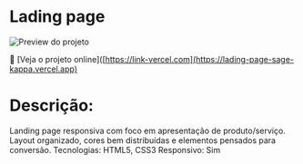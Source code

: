 # Lading page

![Preview do projeto]([https://raw.githubusercontent.com/SEU-USUARIO/NOME-DO-REPO/main/img/preview.png](https://github.com/Kyotarou-dev12/Lading-page/blob/main/img/LadingPagePreview.PNG))


🔗 [Veja o projeto online]([https://link-vercel.com](https://lading-page-sage-kappa.vercel.app)


# Descrição:

Landing page responsiva com foco em apresentação de produto/serviço. Layout organizado, cores bem distribuídas e elementos pensados para conversão.
Tecnologias: HTML5, CSS3
Responsivo: Sim
